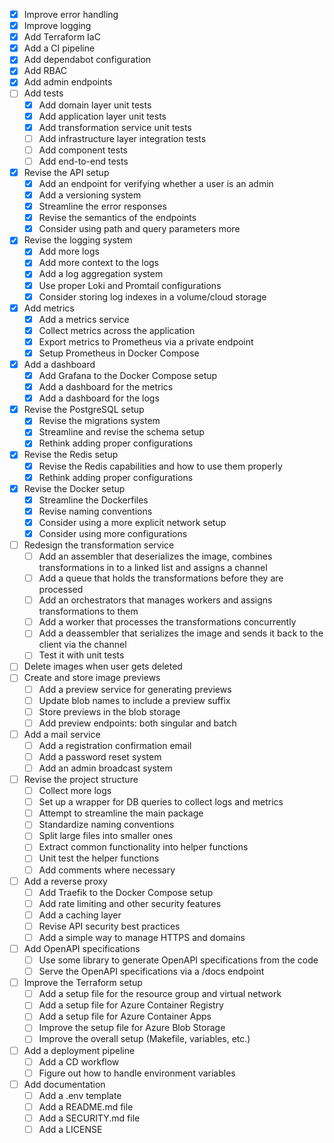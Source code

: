 - [X] Improve error handling
- [X] Improve logging
- [X] Add Terraform IaC
- [X] Add a CI pipeline
- [X] Add dependabot configuration
- [X] Add RBAC
- [X] Add admin endpoints
- [ ] Add tests
  - [X] Add domain layer unit tests
  - [X] Add application layer unit tests
  - [X] Add transformation service unit tests
  - [ ] Add infrastructure layer integration tests
  - [ ] Add component tests
  - [ ] Add end-to-end tests
- [X] Revise the API setup
  - [X] Add an endpoint for verifying whether a user is an admin
  - [X] Add a versioning system
  - [X] Streamline the error responses
  - [X] Revise the semantics of the endpoints
  - [X] Consider using path and query parameters more
- [X] Revise the logging system
  - [X] Add more logs
  - [X] Add more context to the logs
  - [X] Add a log aggregation system
  - [X] Use proper Loki and Promtail configurations
  - [X] Consider storing log indexes in a volume/cloud storage
- [X] Add metrics
  - [X] Add a metrics service
  - [X] Collect metrics across the application
  - [X] Export metrics to Prometheus via a private endpoint
  - [X] Setup Prometheus in Docker Compose
- [X] Add a dashboard
  - [X] Add Grafana to the Docker Compose setup
  - [X] Add a dashboard for the metrics
  - [X] Add a dashboard for the logs
- [X] Revise the PostgreSQL setup
  - [X] Revise the migrations system
  - [X] Streamline and revise the schema setup
  - [X] Rethink adding proper configurations
- [x] Revise the Redis setup
  - [X] Revise the Redis capabilities and how to use them properly
  - [X] Rethink adding proper configurations
- [X] Revise the Docker setup
  - [X] Streamline the Dockerfiles
  - [X] Revise naming conventions
  - [X] Consider using a more explicit network setup
  - [X] Consider using more configurations
- [ ] Redesign the transformation service
  - [ ] Add an assembler that deserializes the image, combines transformations in to a linked list and assigns a channel
  - [ ] Add a queue that holds the transformations before they are processed
  - [ ] Add an orchestrators that manages workers and assigns transformations to them
  - [ ] Add a worker that processes the transformations concurrently
  - [ ] Add a deassembler that serializes the image and sends it back to the client via the channel
  - [ ] Test it with unit tests
- [ ] Delete images when user gets deleted
- [ ] Create and store image previews
  - [ ] Add a preview service for generating previews
  - [ ] Update blob names to include a preview suffix
  - [ ] Store previews in the blob storage
  - [ ] Add preview endpoints: both singular and batch
- [ ] Add a mail service
  - [ ] Add a registration confirmation email
  - [ ] Add a password reset system
  - [ ] Add an admin broadcast system
- [ ] Revise the project structure
  - [ ] Collect more logs
  - [ ] Set up a wrapper for DB queries to collect logs and metrics
  - [ ] Attempt to streamline the main package
  - [ ] Standardize naming conventions
  - [ ] Split large files into smaller ones
  - [ ] Extract common functionality into helper functions
  - [ ] Unit test the helper functions
  - [ ] Add comments where necessary
- [ ] Add a reverse proxy
  - [ ] Add Traefik to the Docker Compose setup
  - [ ] Add rate limiting and other security features
  - [ ] Add a caching layer
  - [ ] Revise API security best practices
  - [ ] Add a simple way to manage HTTPS and domains
- [ ] Add OpenAPI specifications
  - [ ] Use some library to generate OpenAPI specifications from the code
  - [ ] Serve the OpenAPI specifications via a /docs endpoint
- [ ] Improve the Terraform setup
  - [ ] Add a setup file for the resource group and virtual network
  - [ ] Add a setup file for Azure Container Registry
  - [ ] Add a setup file for Azure Container Apps
  - [ ] Improve the setup file for Azure Blob Storage
  - [ ] Improve the overall setup (Makefile, variables, etc.)
- [ ] Add a deployment pipeline
  - [ ] Add a CD workflow
  - [ ] Figure out how to handle environment variables
- [ ] Add documentation
  - [ ] Add a .env template
  - [ ] Add a README.md file
  - [ ] Add a SECURITY.md file
  - [ ] Add a LICENSE